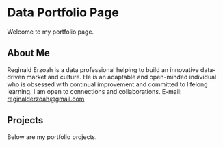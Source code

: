 # Data Portfolio Page
Welcome to my portfolio page.

## About Me
Reginald Erzoah is a data professional helping to build an innovative data-driven market and culture.
He is an adaptable and open-minded individual who is obsessed with continual improvement and committed to lifelong learning.
I am open to connections and collaborations.
E-mail: reginalderzoah@gmail.com


## Projects
Below are my portfolio projects.


